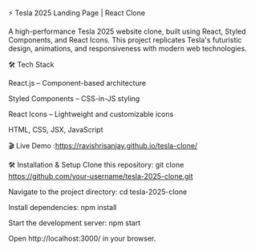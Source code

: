 ⚡ Tesla 2025 Landing Page | React Clone

A high-performance Tesla 2025 website clone, built using React, Styled Components, and React Icons. This project replicates Tesla's futuristic design, animations, and responsiveness with modern web technologies.

🛠 Tech Stack

React.js – Component-based architecture

Styled Components – CSS-in-JS styling

React Icons – Lightweight and customizable icons

HTML, CSS, JSX, JavaScript

🎬 Live Demo :https://ravishrisanjay.github.io/tesla-clone/

🛠 Installation & Setup
Clone this repository:
git clone https://github.com/your-username/tesla-2025-clone.git

Navigate to the project directory:
cd tesla-2025-clone

Install dependencies:
npm install

Start the development server:
npm start

Open http://localhost:3000/ in your browser.





